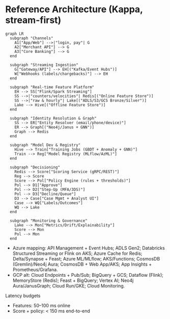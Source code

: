 # Reference Architecture (Kappa, stream-first)

```mermaid
graph LR
  subgraph "Channels"
    A1["App/Web"] -->|"login, pay"| G
    A2["Merchant API"] --> G
    A3["Core Banking"] --> G
  end

  subgraph "Streaming Ingestion"
    G["Gateway/API"] --> EH[("Kafka/Event Hubs")]
    W["Webhooks (labels/chargebacks)"] --> EH
  end

  subgraph "Real-time Feature Platform"
    EH --> SS["Flink/Spark Streaming"]
    SS -->|"counters/velocities"| Redis[("Online Feature Store")]
    SS -->|"raw & hourly"| Lake[("ADLS/S3/GCS Bronze/Silver")]
    Lake --> Hive[("Offline Feature Store")]
  end

  subgraph "Identity Resolution & Graph"
    SS --> ER["Entity Resolver (email/phone/device)"]
    ER --> Graph[("Neo4j/Janus + GNN")]
    Graph --> Redis
  end

  subgraph "Model Dev & Registry"
    Hive --> Train["Training Jobs (GBDT + Anomaly + GNN)"]
    Train --> Reg["Model Registry (MLflow/AzML)"]
  end

  subgraph "Decisioning"
    Redis --> Score["Scoring Service (gRPC/REST)"]
    Reg --> Score
    Score --> Pol["Policy Engine (rules + thresholds)"]
    Pol --> D1["Approve"]
    Pol --> D2["Step-Up (MFA/3DS)"]
    Pol --> D3["Decline/Queue"]
    D3 --> Case["Case Mgmt + Analyst UI"]
    Case --> WQ["Labels/Outcomes"]
    WQ --> Lake
  end

  subgraph "Monitoring & Governance"
    Lake --> Mon["Metrics/Drift/Explainability"]
    Score --> Mon
    Pol --> Mon
  end
```

- Azure mapping: API Management + Event Hubs; ADLS Gen2; Databricks Structured Streaming or Flink on AKS; Azure Cache for Redis; Delta/Synapse + Feast; Azure ML/MLflow; AKS/Functions; CosmosDB (Gremlin)/Neo4j Aura; CosmosDB + Web App/AKS; App Insights + Prometheus/Grafana.
- GCP alt: Cloud Endpoints + Pub/Sub; BigQuery + GCS; Dataflow (Flink); MemoryStore (Redis); Feast + BigQuery; Vertex AI; Neo4j Aura/JanusGraph; Cloud Run/GKE; Cloud Monitoring.

Latency budgets
- Features: 50–100 ms online
- Score + policy: < 150 ms end-to-end
